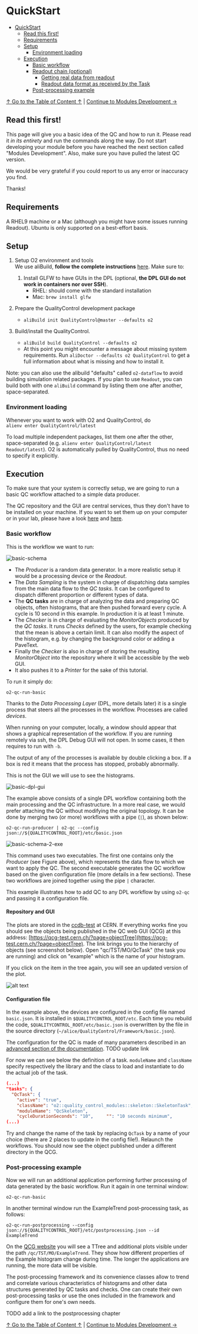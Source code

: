 # QuickStart

<!--TOC generated with https://github.com/ekalinin/github-markdown-toc-->
<!--./gh-md-toc --no-backup --hide-footer --indent 3  /path/to/README.md-->
<!--ts-->
* [QuickStart](#quickstart)
   * [Read this first!](#read-this-first)
   * [Requirements](#requirements)
   * [Setup](#setup)
      * [Environment loading](#environment-loading)
   * [Execution](#execution)
      * [Basic workflow](#basic-workflow)
      * [Readout chain (optional)](#readout-chain-optional)
         * [Getting real data from readout](#getting-real-data-from-readout)
         * [Readout data format as received by the Task](#readout-data-format-as-received-by-the-task)
      * [Post-processing example](#post-processing-example)
<!--te-->

[↑ Go to the Table of Content ↑](../README.md) | [Continue to Modules Development →](ModulesDevelopment.md)

## Read this first!

This page will give you a basic idea of the QC and how to run it. Please read it *in its entirety* and run the commands along the way. Do not start developing your module before you have reached the next section called "Modules Development". Also, make sure you have pulled the latest QC version.

We would be very grateful if you could report to us any error or inaccuracy you find. 

Thanks!

## Requirements

A RHEL9 machine or a Mac (although you might have some issues running Readout). Ubuntu is only supported on a best-effort basis. 

## Setup

1. Setup O2 environment and tools <br>We use aliBuild, **follow the complete instructions** [here](https://alice-doc.github.io/alice-analysis-tutorial/building/). Make sure to:
   1. Install GLFW to have GUIs in the DPL (optional, **the DPL GUI do not work in containers nor over SSH**).
        * RHEL: should come with the standard installation
        * Mac: `brew install glfw`

2. Prepare the QualityControl development package
    * `aliBuild init QualityControl@master --defaults o2`

4. Build/install the QualityControl.
    * `aliBuild build QualityControl --defaults o2`
    * At this point you might encounter a message about missing system requirements. Run `aliDoctor --defaults o2 QualityControl` to get a full information about what is missing and how to install it.

Note: you can also use the alibuild "defaults" called `o2-dataflow` to avoid building simulation related packages. If you plan to use `Readout`, you can build both with one `aliBuild` command by listing them one after another, space-separated.

### Environment loading

Whenever you want to work with O2 and QualityControl, do  
```alienv enter QualityControl/latest```  

To load multiple independent packages, list them one after the other, space-separated (e.g. `alienv enter QualityControl/latest Readout/latest`). O2 is automatically pulled by QualityControl, thus no need to specify it explicitly.

## Execution

To make sure that your system is correctly setup, we are going to run a basic QC workflow attached to a simple data producer. 

The QC repository and the GUI are central services, thus they don't have to be installed on your machine. If you want to set them up on your computer or in your lab, please have a look [here](Advanced.md#local-ccdb-setup) and [here](Advanced.md#local-qcg-qc-gui-setup).

### Basic workflow

This is the workflow we want to run: 

![basic-schema](images/basic-schema.png)

- The _Producer_ is a random data generator. In a more realistic setup it would be a processing device or the _Readout_. 
- The _Data Sampling_ is the system in charge of dispatching data samples from the main data flow to the _QC tasks_. It can be configured to dispatch different proportion or different types of data. 
- The __QC tasks__ are in charge of analyzing the data and preparing QC objects, often histograms, that are then pushed forward every cycle. A cycle is 10 second in this example. In production it is at least 1 minute. 
- The _Checker_ is in charge of evaluating the _MonitorObjects_ produced by the _QC tasks_. It runs _Checks_ defined by the users, for example checking that the mean is above a certain limit. It can also modify the aspect of the histogram, e.g. by changing the background color or adding a PaveText. 
- Finally the _Checker_ is also in charge of storing the resulting _MonitorObject_ into the repository where it will be accessible by the web GUI. 
- It also pushes it to a _Printer_ for the sake of this tutorial.

To run it simply do:

    o2-qc-run-basic

Thanks to the _Data Processing Layer_ (DPL, more details later) it is a single process that steers all the processes in the workflow. Processes are called _devices_. 

When running on your computer, locally, a window should appear that shows a graphical representation of the workflow. If you are running remotely via ssh, the DPL Debug GUI will not open. In some cases, it then requires to run with `-b`. 

The output of any of the processes is available by double clicking a box. If a box is red it means that the process has stopped, probably abnormally.

This is not the GUI we will use to see the histograms. 

![basic-dpl-gui](images/basic-dpl-gui.png)

The example above consists of a single DPL workflow containing both the main processing and the QC infrastructure. In a more real case, we would prefer attaching the QC without modifying the original topology. It can be done by merging two (or more) workflows with a pipe (`|`), as shown below:

    o2-qc-run-producer | o2-qc --config json://${QUALITYCONTROL_ROOT}/etc/basic.json
 
![basic-schema-2-exe](images/basic-schema-2-exe.png)

This command uses two executables. The first one contains only the _Producer_ (see Figure above), which represents the data flow to which we want to apply the QC. The second executable generates the QC workflow based on the given configuration file (more details in a few sections). These two workflows are joined together using the pipe `|` character. 

This example illustrates how to add QC to any DPL workflow by using `o2-qc` and passing it a configuration file. 

#### Repository and GUI

The plots are stored in the [ccdb-test](ccdb-test.cern.ch:8080/browse) at CERN. If everything works fine you should see the objects being published in the QC web GUI (QCG) at this address: [https://qcg-test.cern.ch/?page=objectTree](https://qcg-test.cern.ch/?page=objectTree). The link brings you to the hierarchy of objects (see screenshot below). Open "qc/TST/MO/QcTask" (the task you are running) and click on "example" which is the name of your histogram. 

If you click on the item in the tree again, you will see an updated version of the plot.

![alt text](images/basic-qcg1.png)

#### Configuration file

In the example above, the devices are configured in the config file named `basic.json`. It is installed in `$QUALITYCONTROL_ROOT/etc`. Each time you rebuild the code, `$QUALITYCONTROL_ROOT/etc/basic.json` is overwritten by the file in the source directory (`~/alice/QualityControl/Framework/basic.json`).

The configuration for the QC is made of many parameters described in an [advanced section of the documentation](Advanced.md#configuration-files-details). TODO update link

For now we can see below the definition of a task. `moduleName` and `className` specify respectively the library and the class to load and instantiate to do the actual job of the task. 
```json
(...)
"tasks": {
  "QcTask": {
    "active": "true",
    "className": "o2::quality_control_modules::skeleton::SkeletonTask",
    "moduleName": "QcSkeleton",
    "cycleDurationSeconds": "10",     "": "10 seconds minimum",
(...)
```
Try and change the name of the task by replacing `QcTask` by a name of your choice (there are 2 places to update in the config file!). Relaunch the workflows. You should now see the object published under a different directory in the QCG.

### Post-processing example

Now we will run an additional application performing further processing of data generated by the basic workflow. Run it again in one terminal window:

```
o2-qc-run-basic
```

In another terminal window run the ExampleTrend post-processing task, as follows:

```
o2-qc-run-postprocessing --config json://${QUALITYCONTROL_ROOT}/etc/postprocessing.json --id ExampleTrend
```

On the [QCG website](https://qcg-test.cern.ch/?page=objectTree) you will see a TTree and additional plots visible under the path `/qc/TST/MO/ExampleTrend`. They show how different properties of the Example histogram change during time. The longer the applications are running, the more data will be visible.

The post-processing framework and its convenience classes allow to trend and correlate various characteristics of histograms and other data structures generated by QC tasks and checks. One can create their own post-processing tasks or use the ones included in the framework and configure them for one's own needs.

TODO add a link to the postprocessing chapter

[↑ Go to the Table of Content ↑](../README.md) | [Continue to Modules Development →](ModulesDevelopment.md)
